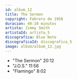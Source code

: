 ```yaml
---
id: album_12
title: The Sermon
copyright: Febrero de 1958
duracion: 40:10 minutos
artista: Jimmy Smith
artistaId: artista_5
discografica: Blue Note
discograficaId: discografica_5
image: album/album_12.jpg
---
```


- "The Sermon" 20:12
- "J.O.S." 11:56
- "Flamingo" 8:02

